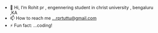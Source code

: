 - 👋 Hi, I’m Rohit pr , engennering student in christ university , bengaluru ,KA 
- 📫 How to reach me ...rprtuttu@gmail.com
- ⚡ Fun fact: ...coding!


